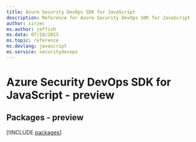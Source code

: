 ```yaml
---
title: Azure Security DevOps SDK for JavaScript
description: Reference for Azure Security DevOps SDK for JavaScript
author: xirzec
ms.author: jeffish
ms.data: 07/18/2023
ms.topic: reference
ms.devlang: javascript
ms.service: securitydevops
---
```

# Azure Security DevOps SDK for JavaScript - preview
## Packages - preview
[!INCLUDE [packages](security-devops-index.md)]